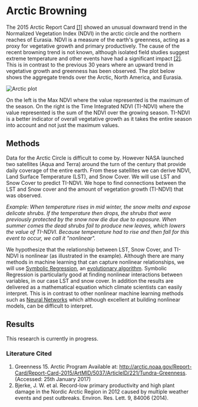 # Arctic Browning
The 2015 Arctic Report Card <a href="#lc-1">[1]</a> showed an unusual downward trend in the Normalized Vegetation Index (NDVI) in the arctic circle and the northern reaches of Eurasia. NDVI is a measure of the earth's greenness, acting as a proxy for vegetative growth and primary productively. The cause of the recent browning trend is not known, although isolated field studies suggest extreme temperature and other events have had a significant impact <a href="#lc-2">[2]</a>. This is in contrast to the previous 30 years where an upward trend in vegetative growth and greenness has been observed. The plot below shows the aggregate trends over the Arctic, North America, and Eurasia.

![Arctic plot](https://cfusting.github.io/img/portfolio/arctic-trends.png)

On the left is the Max NDVI where the value represented is the maximum of the season. On the right is the Time Integrated NDVI (TI-NDVI) where the value represented is the sum of the NDVI over the growing season. TI-NDVI is a better indicator of overall vegetative growth as it takes the entire season into account and not just the maximum values.

## Methods
Data for the Arctic Circle is difficult to come by. However NASA launched two satellites (Aqua and Terra) around the turn of the century that provide daily coverage of the entire earth. From these satellites we can derive NDVI, Land Surface Temperature (LST), and Snow Cover. We will use LST and Snow Cover to predict TI-NDVI. We hope to find connections between the LST and Snow cover and the amount of vegetation growth (TI-NDVI) that was observed.

*Example: When temperature rises in mid winter, the snow melts and expose delicate shrubs. If the temperature then drops, the shrubs that were previously protected by the snow now die due due to exposure. When summer comes the dead shrubs fail to produce new leaves, which lowers the value of TI-NDVI. Because temperature had to rise and then fall for this event to occur, we call it "nonlinear".*

We hypothesize that the relationship between LST, Snow Cover, and TI-NDVI is nonlinear (as illustrated in the example). Although there are many methods in machine learning that can capture nonlinear relationships, we will use <a href="https://en.wikipedia.org/wiki/Symbolic_regression">Symbolic Regression</a>, an <a href="https://en.wikipedia.org/wiki/Evolutionary_algorithm">evolutionary algorithm</a>. Symbolic Regression is particularly good at finding nonlinear interactions between variables, in our case LST and snow cover. In addition the results are delivered as a mathematical equation which climate scientists can easily interpret. This is in contrast to other nonlinear machine learning methods such as <a href="https://en.wikipedia.org/wiki/Artificial_neural_network">Neural Networks</a> which although excellent at building nonlinear models, can be difficult to interpret.

## Results
This research is currently in progress.

### Literature Cited

1. Greenness 15. Arctic Program Available at: http://arctic.noaa.gov/Report-Card/Report-Card-2015/ArtMID/5037/ArticleID/221/Tundra-Greenness. (Accessed: 25th January 2017)<a name="lc-1"></a>
2. Bjerke, J. W. et al. Record-low primary productivity and high plant damage in the Nordic Arctic Region in 2012 caused by multiple weather events and pest outbreaks. Environ. Res. Lett. 9, 84006 (2014).<a name="lc-2"></a>

